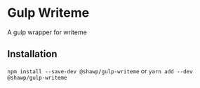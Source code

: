 # Gulp Writeme

A gulp wrapper for writeme

## Installation

`npm install --save-dev @shawp/gulp-writeme`
or
`yarn add --dev @shawp/gulp-writeme`

